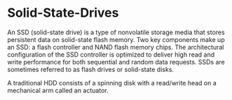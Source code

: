 # Solid-State-Drives

An SSD (solid-state drive) is a type of nonvolatile storage media that stores persistent data on solid-state flash memory. Two key components make up an SSD: a flash controller and NAND flash memory chips. The architectural configuration of the SSD controller is optimized to deliver high read and write performance for both sequential and random data requests. SSDs are sometimes referred to as flash drives or solid-state disks.



A traditional HDD consists of a spinning disk with a read/write head on a mechanical arm called an actuator. 
